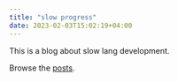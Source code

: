 ```yaml
---
title: "slow progress"
date: 2023-02-03T15:02:19+04:00
---
```


This is a blog about slow lang development.

Browse the [posts](posts/).
